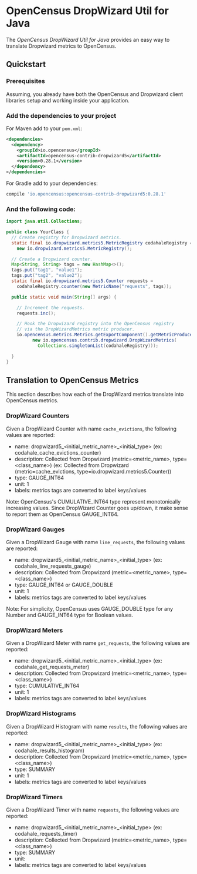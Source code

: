 # OpenCensus DropWizard Util for Java

The *OpenCensus DropWizard Util for Java* provides an easy way to translate Dropwizard metrics to
OpenCensus.

## Quickstart

### Prerequisites

Assuming, you already have both the OpenCensus and Dropwizard client libraries setup and working
inside your application.

### Add the dependencies to your project

For Maven add to your `pom.xml`:
```xml
<dependencies>
  <dependency>
    <groupId>io.opencensus</groupId>
    <artifactId>opencensus-contrib-dropwizard5</artifactId>
    <version>0.28.1</version>
  </dependency>
</dependencies>
```

For Gradle add to your dependencies:
```groovy
compile 'io.opencensus:opencensus-contrib-dropwizard5:0.28.1'
```

### And the following code:

```java
import java.util.Collections;

public class YourClass {
  // Create registry for Dropwizard metrics.
  static final io.dropwizard.metrics5.MetricRegistry codahaleRegistry =
    new io.dropwizard.metrics5.MetricRegistry();

  // Create a Dropwizard counter.
  Map<String, String> tags = new HashMap<>();
  tags.put("tag1", "value1");
  tags.put("tag2", "value2");
  static final io.dropwizard.metrics5.Counter requests =
    codahaleRegistry.counter(new MetricName("requests", tags));

  public static void main(String[] args) {

    // Increment the requests.
    requests.inc();

    // Hook the Dropwizard registry into the OpenCensus registry
    // via the DropWizardMetrics metric producer.
    io.opencensus.metrics.Metrics.getExportComponent().getMetricProducerManager().add(
          new io.opencensus.contrib.dropwizard.DropWizardMetrics(
            Collections.singletonList(codahaleRegistry)));

  }
}
```

## Translation to OpenCensus Metrics

This section describes how each of the DropWizard metrics translate into OpenCensus metrics.

### DropWizard Counters

Given a DropWizard Counter with name `cache_evictions`, the following values are reported:

* name: dropwizard5_<initial_metric_name>_<initial_type> (ex: codahale_cache_evictions_counter)
* description: Collected from Dropwizard (metric=<metric_name>, type=<class_name>)
(ex: Collected from Dropwizard (metric=cache_evictions, type=io.dropwizard.metrics5.Counter))
* type: GAUGE_INT64
* unit: 1
* labels: metrics tags are converted to label keys/values

Note: OpenCensus's CUMULATIVE_INT64 type represent monotonically increasing values. Since
DropWizard Counter goes up/down, it make sense to report them as OpenCensus GAUGE_INT64.

### DropWizard Gauges

Given a DropWizard Gauge with name `line_requests`, the following values are reported:

* name: dropwizard5_<initial_metric_name>_<initial_type> (ex: codahale_line_requests_gauge)
* description: Collected from Dropwizard (metric=<metric_name>, type=<class_name>)
* type: GAUGE_INT64 or GAUGE_DOUBLE
* unit: 1
* labels: metrics tags are converted to label keys/values


Note: For simplicity, OpenCensus uses GAUGE_DOUBLE type for any Number and GAUGE_INT64
type for Boolean values.

### DropWizard Meters

Given a DropWizard Meter with name `get_requests`, the following values are reported:

* name: dropwizard5_<initial_metric_name>_<initial_type> (ex: codahale_get_requests_meter)
* description: Collected from Dropwizard (metric=<metric_name>, type=<class_name>)
* type: CUMULATIVE_INT64
* unit: 1
* labels: metrics tags are converted to label keys/values


### DropWizard Histograms

Given a DropWizard Histogram with name `results`, the following values are reported:

* name: dropwizard5_<initial_metric_name>_<initial_type> (ex: codahale_results_histogram)
* description: Collected from Dropwizard (metric=<metric_name>, type=<class_name>)
* type: SUMMARY
* unit: 1
* labels: metrics tags are converted to label keys/values


### DropWizard Timers

Given a DropWizard Timer with name `requests`, the following values are reported:
* name: dropwizard5_<initial_metric_name>_<initial_type> (ex: codahale_requests_timer)
* description: Collected from Dropwizard (metric=<metric_name>, type=<class_name>)
* type: SUMMARY
* unit: 
* labels: metrics tags are converted to label keys/values

